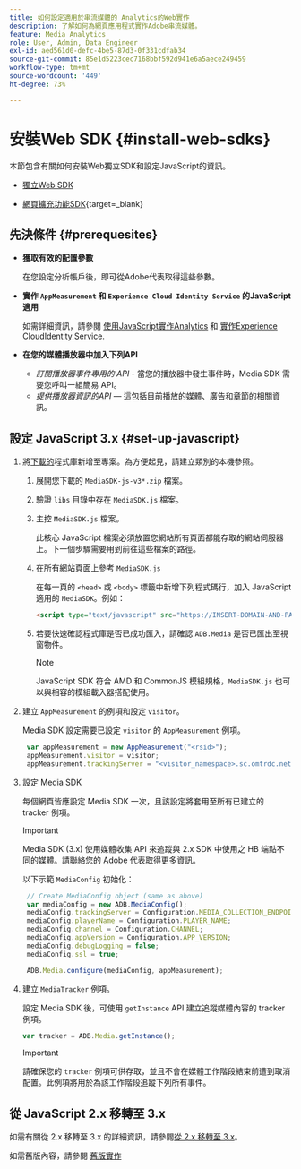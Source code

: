 ```yaml
---
title: 如何設定適用於串流媒體的 Analytics的Web實作
description: 了解如何為網頁應用程式實作Adobe串流媒體。
feature: Media Analytics
role: User, Admin, Data Engineer
exl-id: aed561d0-defc-4be5-87d3-0f331cdfab34
source-git-commit: 85e1d5223cec7168bbf592d941e6a5aece249459
workflow-type: tm+mt
source-wordcount: '449'
ht-degree: 73%

---
```


# 安裝Web SDK {#install-web-sdks}

本節包含有關如何安裝Web獨立SDK和設定JavaScript的資訊。

* [獨立Web SDK](/help/implementation/media-sdk/setup/web-implementation.md)

* [網頁擴充功能SDK](https://experienceleague.adobe.com/docs/experience-platform/tags/extensions/adobe/media-analytics-3x/overview.html?lang=zh-Hant){target=_blank}

## 先決條件 {#prerequesites}

* **獲取有效的配置參數**

   在您設定分析帳戶後，即可從Adobe代表取得這些參數。

* **實作 `AppMeasurement` 和 `Experience Cloud Identity Service` 的JavaScript適用**

   如需詳細資訊，請參閱 [使用JavaScript實作Analytics](https://experienceleague.adobe.com/docs/analytics/implementation/js/overview.html?lang=zh-Hant) 和 [實作Experience CloudIdentity Service](https://experienceleague.adobe.com/docs/id-service/using/implementation/setup-analytics.html?lang=zh-Hant).

* **在您的媒體播放器中加入下列API**

   * *訂閱播放器事件專用的 API* - 當您的播放器中發生事件時，Media SDK 需要您呼叫一組簡易 API。
   * *提供播放器資訊的API*  — 這包括目前播放的媒體、廣告和章節的相關資訊。

## 設定 JavaScript 3.x {#set-up-javascript}

1. 將[下載的](/help/getting-started/download-sdks.md)程式庫新增至專案。為方便起見，請建立類別的本機參照。

   1. 展開您下載的 `MediaSDK-js-v3*.zip` 檔案。
   1. 驗證 `libs` 目錄中存在 `MediaSDK.js` 檔案。

   1. 主控 `MediaSDK.js` 檔案。

      此核心 JavaScript 檔案必須放置您網站所有頁面都能存取的網站伺服器上。下一個步驟需要用到前往這些檔案的路徑。

   1. 在所有網站頁面上參考 `MediaSDK.js`

      在每一頁的 `<head>` 或 `<body>` 標籤中新增下列程式碼行，加入 JavaScript 適用的 `MediaSDK`。例如：

      ```html
      <script type="text/javascript" src="https://INSERT-DOMAIN-AND-PATH-TO-CODE-HERE/MediaSDK.js"></script>
      ```

   1. 若要快速確認程式庫是否已成功匯入，請確認 `ADB.Media` 是否已匯出至視窗物件。

      >[!NOTE]
      >
      >JavaScript SDK 符合 AMD 和 CommonJS 模組規格，`MediaSDK.js` 也可以與相容的模組載入器搭配使用。

1. 建立 `AppMeasurement` 的例項和設定 `visitor`。

   Media SDK 設定需要已設定 `visitor` 的 `AppMeasurement` 例項。

   ```js
    var appMeasurement = new AppMeasurement("<rsid>");
    appMeasurement.visitor = visitor;
    appMeasurement.trackingServer = "<visitor_namespace>.sc.omtrdc.net";
   ```

1. 設定 Media SDK

   每個網頁皆應設定 Media SDK 一次，且該設定將套用至所有已建立的 tracker 例項。

   >[!IMPORTANT]
   >
   > Media SDK (3.x) 使用媒體收集 API 來追蹤與 2.x SDK 中使用之 HB 端點不同的媒體。請聯絡您的 Adobe 代表取得更多資訊。

   以下示範 `MediaConfig` 初始化：

   ```js
    // Create MediaConfig object (same as above)
    var mediaConfig = new ADB.MediaConfig();
    mediaConfig.trackingServer = Configuration.MEDIA_COLLECTION_ENDPOINT;
    mediaConfig.playerName = Configuration.PLAYER_NAME;
    mediaConfig.channel = Configuration.CHANNEL;
    mediaConfig.appVersion = Configuration.APP_VERSION;
    mediaConfig.debugLogging = false;
    mediaConfig.ssl = true;
   
    ADB.Media.configure(mediaConfig, appMeasurement);
   ```

1. 建立 `MediaTracker` 例項。

   設定 Media SDK 後，可使用 `getInstance` API 建立追蹤媒體內容的 tracker 例項。

   ```js
   var tracker = ADB.Media.getInstance();
   ```

   >[!IMPORTANT]
   >
   >請確保您的 `tracker` 例項可供存取，並且不會在媒體工作階段結束前遭到取消配置。此例項將用於為該工作階段追蹤下列所有事件。

## 從 JavaScript 2.x 移轉至 3.x

如需有關從 2.x 移轉至 3.x 的詳細資訊，請參閱[從 2.x 移轉至 3.x](https://adobe-marketing-cloud.github.io/media-sdks/reference/javascript_3x/MigrationGuide.html)。

如需舊版內容，請參閱 [舊版實作](/help/legacy/media-sdk/setup/setup-overview.md)
